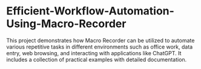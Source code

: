 # Efficient-Workflow-Automation-Using-Macro-Recorder
This project demonstrates how Macro Recorder can be utilized to automate various repetitive tasks in different environments such as office work, data entry, web browsing, and interacting with applications like ChatGPT. It includes a collection of practical examples with detailed documentation.
